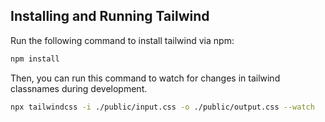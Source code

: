 


## Installing and Running Tailwind
Run the following command to install tailwind via npm:
```bash
npm install
```
Then, you can run this command to watch for changes in tailwind classnames during development.
```bash
npx tailwindcss -i ./public/input.css -o ./public/output.css --watch
```

